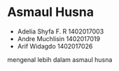 # Asmaul Husna
- Adelia Shyfa F. R 1402017003
- Andre Muchlisin 1402017019
- Arif Widagdo 1402017026

mengenal lebih dalam asmaul husna
